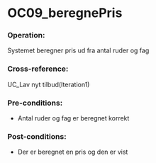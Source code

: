 # OC09_beregnePris 

### Operation:
Systemet beregner pris ud fra antal ruder og fag

### Cross-reference:
UC_Lav nyt tilbud(Iteration1)

### Pre-conditions:
- Antal ruder og fag er beregnet korrekt 

### Post-conditions:
- Der er beregnet en pris og den er vist

